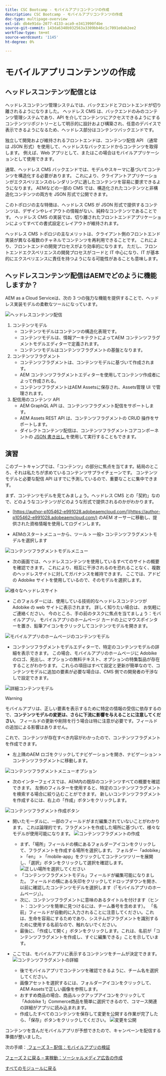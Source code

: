 ```yaml
---
title: CSC Bootcamp - モバイルアプリコンテンツの作成
description: CSC Bootcamp - モバイルアプリコンテンツの作成
doc-type: multipage-overview
exl-id: db4e91da-2077-4133-aca9-e3413990f4be
source-git-commit: 143da6340b932563a3309bb46c1c7091e0ab2ee2
workflow-type: tm+mt
source-wordcount: '1145'
ht-degree: 0%

---
```


# モバイルアプリコンテンツの作成

## ヘッドレスコンテンツ配信とは

ヘッドレスコンテンツ管理システムでは、バックエンドとフロントエンドが切り離されるようになりました。 ヘッドレス CMS は、バックエンドのみのコンテンツ管理システムであり、API を介してコンテンツにアクセスできるようにするコンテンツリポジトリーとして明示的に設計および構築され、任意のデバイスで表示できるようになるため、ヘッドレス部分はコンテンツバックエンドです。

独立して開発および維持されるフロントエンドは、コンテンツ配信 API （通常は JSON 形式）を使用して、ヘッドレスなバックエンドからコンテンツを取得します。 例えば、Web アプリとして、またはこの場合はモバイルアプリケーションとして使用できます。

通常、ヘッドレス CMS バックエンドでは、モデルやスキーマに基づいてコンテンツを構造化する必要があります。 これにより、クライアントアプリケーションがエクスペリエンスのレンダリングに適したコンテンツを容易に要求できるようになります。 AEMなどの一部の CMS では、構造化されたコンテンツと非構造化コンテンツの両方を JSON 形式で公開できます。

このトポロジの主な特徴は、ヘッドレス CMS が JSON 形式で提供するコンテンツは、デザインやレイアウトの情報がない、純粋なコンテンツであることです。 ヘッドレス CMS の実装では、切り離されたフロントエンドアプリケーションによってすべての書式設定とレイアウトが維持されます。

ヘッドレス CMS トポロジの主なメリットは、クライアント側のフロントエンド実装が異なる複数のチャネルでコンテンツを再利用できることです。 これにより、フロントエンドの開発プロセスがより効率的になります。 ただし、フロントエンドエクスペリエンスの開発プロセスがコードと IT 中心になり、IT が基本的にエクスペリエンスに責任を持つようになる可能性があることも意味します。

## ヘッドレスコンテンツ配信はAEMでどのように機能しますか？

AEM as a Cloud Serviceは、次の 3 つの強力な機能を提供することで、ヘッドレス実装モデルの柔軟なツールになっています。

![ ヘッドレスコンテンツ配信 ](./images/prod-app-headless.png)

1. コンテンツモデル
   - コンテンツモデルはコンテンツの構造化表現です。
   - コンテンツモデルは、情報アーキテクトによってAEM コンテンツフラグメントモデルエディターで定義されます。
   - コンテンツモデルはコンテンツフラグメントの基盤となります。
1. コンテンツフラグメント
   - コンテンツフラグメントは、コンテンツモデルに基づいて作成されます。
   - AEM コンテンツフラグメントエディターを使用してコンテンツ作成者によって作成される。
   - コンテンツフラグメントはAEM Assetsに保存され、Assets管理 UI で管理されます。
1. 配信用のコンテンツ API
   - AEM GraphQL API は、コンテンツフラグメント配信をサポートします。
   - AEM Assets REST API は、コンテンツフラグメントの CRUD 操作をサポートします。
   - ダイレクトコンテンツ配信は、コンテンツフラグメントコアコンポーネントの [JSON 書き出し ](https://experienceleague.adobe.com/docs/experience-manager-core-components/using/components/content-fragment-component.html?lang=en) を使用して実行することもできます。

## 演習

このブートキャンプでは、「コンテンツ」の部分に焦点を当てます。結局のところ、それは私たちが求めているコンテンツサプライチェーンです。 コンテンツモデルと必要な配信 API はすでに予測しているので、重要なことに集中できます。

まず、コンテンツモデルを見てみましょう。ヘッドレス CMS との「契約」なので、どのようなコンテンツがどのような形式で提供されるのかがわかります。

- [https://author-p105462-e991028.adobeaemcloud.com/](https://author-p105462-e991028.adobeaemcloud.com/) のAEM オーサーに移動し、提供された資格情報を使用してログインします。

- AEMのスタートメニューから、ツール \> 一般\> コンテンツフラグメントモデルを選択します

![ コンテンツフラグメントモデルメニュー ](./images/prod-app-cfm.png)

- 次の画面では、ヘッドレスコンテンツを使用しているすべてのサイトの概要を確認できます。 これにより、相互に干渉されるのを恐れることなく、複数のヘッドレスサイトに対してガバナンスを維持できます。 ここでは、アドビの Adobike サイトを使用しているので、そのモデルを選択します。

![ 様々なヘッドレスサイト ](./images/prod-app-cfm-folder.png)

- このフォルダーには、使用している技術的なヘッドレスコンテンツが Adobike の web サイトに表示されます。 詳しく知りたい場合は、 お気軽にご連絡ください。 今のところ、手の前のタスクに焦点を当てましょう：モバイルアプリ。 モバイルアプリのホームページ カードの上にマウスポインターを置き、鉛筆アイコンをクリックしてコンテンツモデルを開きます。

![ モバイルアプリのホームページのコンテンツモデル ](./images/prod-app-created-cfm.png)

- コンテンツフラグメントモデルエディターで、特定のコンテンツモデルの詳細を表示できます。 この場合、モバイルアプリのホームページに Adobike のロゴ、見出し、オプションの無料テキスト、オプションの特集製品が存在することがわかります。 これらの項目はすべて設定と更新が簡単なので、コンテンツモデルに追加の要素が必要な場合は、CMS 側での開発者の干渉なしで設定できます。

![ 詳細コンテンツモデル ](./images/prod-app-cfm-details.png)

>[!WARNING]
>
> モバイルアプリは、正しい要素を表示するために特定の情報の受信に依存するので、**コンテンツモデルの変更は、さらに下流に影響を与えることに注意してください**。 フィールドの更新や削除を行う場合は特に注意が必要です。フィールドの追加による影響はありません。

これで、コンテンツが存在すべき内容がわかったので、コンテンツフラグメントを作成できます。

- 左上隅のAEM ロゴをクリックしてナビゲーションを開き、ナビゲーション \> コンテンツフラグメントに移動します。

![ コンテンツフラグメントメニューオプション ](./images/prod-cf-ui.png)

- 次のインターフェイスでは、AEM内の既存のコンテンツすべての概要を確認できます。 左側のフィルターを使用すると、特定のコンテンツフラグメントを検索する場合に絞り込むことができます。 新しいコンテンツフラグメントを作成するには、右上の「作成」ボタンをクリックします。

![ コンテンツフラグメント作成ボタン ](./images/prod-app-create-cf.png)

- 開いたモーダルに、一部のフィールドがまだ編集されていないことがわかります。 これは論理的です。フラグメントを作成した場所に基づいて、様々なモデルが使用可能になります。
  ![ コンテンツフラグメントの作成 ](./images/prod-app-create-cf-details.png)
   - まず、「場所」フィールドの横にあるフォルダーアイコンをクリックして、フラグメントを作成する場所を選択します。 フォルダー「adobike」\> 「en」 \> 「mobile-app」をクリックしてコンテンツツリーを展開し、「選択」ボタンをクリックして選択を確認します。
     ![ 正しい場所を選択してください ](./images/prod-app-folder.png)
   - 「コンテンツフラグメントモデル」フィールドが編集可能になりました。 フィールドの横にある矢印をクリックしてドロップダウンを開き、以前に確認したコンテンツモデルを選択します（「モバイルアプリのホームページ」）。
   - 次に、コンテンツフラグメントに意味のあるタイトルを付けます（ヒント：コンテンツを簡単に見つけるには、チーム番号を含めます）。 「名前」フィールドが自動的に入力されることに注意してください。これは、生命を容易にするためであり、システムがフラグメントを識別するために使用する名前なので、触れないでください。
   - 最後に、「作成して開く」ボタンをクリックします。これは、名前が「コンテンツフラグメントを作成し、すぐに編集できる」ことを示しています。

- ここでは、モバイルアプリに表示するコンテンツをチームが決定できます。 ![ コンテンツフラグメントの詳細 ](./images/prod-cf-details.png)
   - 後でモバイルアプリでコンテンツを確認できるように、チーム名を選択してください。
   - 画像アセットを選択するには、フォルダーアイコンをクリックして、AEM Assetsで正しい画像を参照します。
   - おすすめ商品の場合、商品ルックアップアイコンをクリックして「Adobike 1」Commerce商品を簡単に選択できるので、コマース関連の詳細がアプリに読み込まれます。
   - 作成したすべてのコンテンツを保存して変更を公開する作業が完了したら、「保存」ボタンをクリックしてください。
     ![ 変更を公開 ](./images/prod-app-publish.png)

コンテンツを含んだモバイルアプリが予想できたので、キャンペーンを配信する準備が整いました。


次の手順：[ フェーズ 3 – 配信：モバイルアプリの検証 ](../delivery/app.md)

[フェーズ 2 に戻る – 実稼動：ソーシャルメディア広告の作成](./social.md)

[すべてのモジュールに戻る](../../overview.md)
